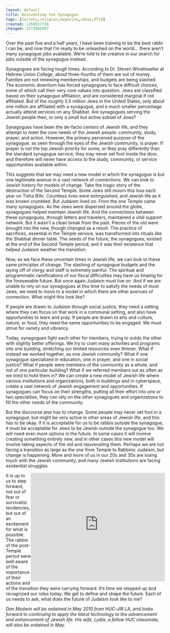 ```yaml
---
layout: default
title: Reinventing the Synagogue
tags: [Society,religion,magazine,ideas,PT10]
created: 1268557720
changed: 1272962497
---
```

<p>Over the past five and a half years, I have been training to be the best rabbi I can be, and now that I&rsquo;m ready to be unleashed on the world... there aren&rsquo;t many synagogue jobs available. We&rsquo;re told to be creative in our search for jobs outside of the synagogue instead.</p>
<p>Synagogues are facing tough times. According to Dr. Steven Windmueller at Hebrew Union College, about three-fourths of them are out of money. Families are not renewing memberships, and budgets are being slashed. The economic downturn has forced synagogues to face difficult choices, some of which call their very core values into question. Jews are classified based on their synagogue affiliation, and are considered marginal if not affiliated. But of the roughly 5.5 million Jews in the United States, only about one million are affiliated with a synagogue, and a much smaller percentage actually attend services on any Shabbat. Are synagogues serving the Jewish people then, or only a small but active subset of Jews?</p>
<p>Synagogues have been the de-facto centers of Jewish life, and they attempt to meet the core needs of the Jewish people: community, study, prayer, and action. However, the primary perceived purpose of the synagogue, as seen through the eyes of the Jewish community, is prayer. If prayer is not the top Jewish priority for some, or they pray differently than the standard synagogue service, they may never set foot inside the door, and therefore will never have access to the study, community, or service opportunities available within.</p>
<p>This suggests that we may need a new model in which the synagogue is but one legitimate avenue in a vast network of connections. We can look to Jewish history for models of change. Take the tragic story of the destruction of the Second Temple. Some Jews still mourn this loss each year on Tisha B&rsquo;Av. Countless lives were extinguished, and Jewish life as it was known crumbled. But Judaism lived on. From the one Temple came many synagogues. As the Jews were dispersed around the globe, synagogues helped maintain Jewish life. And the connections between these synagogues, through letters and travelers, maintained a vital support network. But it wasn&rsquo;t a clean break from the past. Pieces of the old were brought into the new, though changed as a result. The practice of sacrifices, essential in the Temple service, was transformed into rituals like the Shabbat dinner table. The seeds of the future, the synagogues, existed at the end of the Second Temple period, and it was their existence that helped Judaism weather the transition.</p>
<p>Now, as we face these uncertain times in Jewish life, we can look to these same principles of change. The slashing of synagogue budgets and the laying off of clergy and staff is extremely painful. The spiritual and programmatic ramifications of our fiscal difficulties may have us limping for the foreseeable future. But once again Judaism must live on. And if we are unable to rely on our synagogues at this time to satisfy the needs of most Jews, we need to move to a model in which there are other avenues of connection. What might this look like?</p>
<p>If people are drawn to Judaism through social justice, they need a setting where they can focus on that work in a communal setting, and also have opportunities to learn and pray. If people are drawn to arts and culture, nature, or food, they need the same opportunities to be engaged. We must strive for variety and vibrancy.</p>
<p>Today, synagogues fight each other for members, trying to outdo the other with slightly better offerings. We try to cram many activities and programs into one building, stretching our limited resources even thinner. What if instead we worked together, as one Jewish community? What if one synagogue specialized in education, one in prayer, and one in social justice? What if people were members of the community as a whole, and not of one particular building? What if we referred members out as often as we tried to hold them in? We can create a new model of Jewish life where various institutions and organizations, both in buildings and in cyberspace, create a vast network of Jewish engagement and opportunities. If synagogues can focus on their strengths, putting all their effort into one or two specialties, they can rely on the other synagogues and organizations to fill the other needs of the community.</p>
<p>But the discourse also has to change. Some people may never set foot in a synagogue, but might be very active in other areas of Jewish life, and this has to be okay. If it is acceptable for us to be rabbis outside the synagogue, it must be acceptable for Jews to be Jewish outside the synagogue too. We will need even more options in the future. In some cases it will involve creating something entirely new, and in other cases this new model will involve taking aspects of the old and rejuvenating them. Perhaps we are not facing a transition as large as the one from Temple to Rabbinic Judaism, but change is happening. More and more of us in our 20s and 30s are losing touch with the Jewish community, and many Jewish institutions are facing existential struggles.</p>
<object width="425" height="344" align="right">
<param name="movie" value="http://www.youtube.com/v/ibblLIAVEFI&amp;hl=en_US&amp;fs=1&amp;" />
<param name="allowFullScreen" value="true" />
<param name="allowscriptaccess" value="always" /><embed src="http://www.youtube.com/v/ibblLIAVEFI&amp;hl=en_US&amp;fs=1&amp;" type="application/x-shockwave-flash" allowscriptaccess="always" allowfullscreen="true" width="425" height="344"></embed></object>
<p>It is up to us to step forward, not out of fear or survivalist tendencies, but out of an excitement for what is possible. The rabbis of the post-Temple period were well aware of the importance of their actions and of the transition they were carrying forward. It&rsquo;s time we stepped up and recognized our roles today. We get to define and shape the future. Each of us needs to ask, what does the future of Judaism look like to me?</p>
<p><em>Dan Medwin will be ordained in May 2010 from HUC-JIR LA, and looks forward to continuing to apply the latest technology to the advancement and enhancement of Jewish life. His wife, Lydia, a fellow HUC classmate, will also be ordained in May. </em></p>